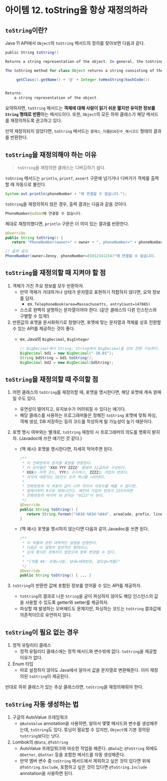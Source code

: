 # 아이템 12. toString을 항상 재정의하라

## `toString`이란?

Java 11 API에서 `Object`의 `toString` 메서드의 정의를 찾아보면 다음과 같다.

```java
public String toString()

Returns a string representation of the object. In general, the toString method returns a string that "textually represents" this object. The result should be a concise but informative representation that is easy for a person to read. It is recommended that all subclasses override this method.

The toString method for class Object returns a string consisting of the name of the class of which the object is an instance, the at-sign character `@', and the unsigned hexadecimal representation of the hash code of the object. In other words, this method returns a string equal to the value of:

     getClass().getName() + '@' + Integer.toHexString(hashCode())
     

Returns:
    a string representation of the object.
```

요약하자면, `toString` 메서드는 **객체에 대해 사람이 읽기 쉬운 짧지만 유익한 정보를 `String` 형태로 반환**하는 메서드이다. 또한, `Object`의 모든 하위 클래스가 해당 메서드를 재정의하도록 권고하고 있다.

만약 재정의되지 않았다면, `toString` 메서드는 `클래스_이름@16진수_해시코드` 형태의 결과를 반환한다.

## `toString`을 재정의해야 하는 이유

> `toString`을 재정의한 클래스는 디버깅하기 쉽다.
> 

`toString` 메서드는 `println`, `printf`, `assert` 구문에 넘기거나 디버거가 객체를 출력할 때 자동으로 불린다. 

```java
System.out.println(phoneNumber + "에 연결할 수 없습니다.");
```

`toString`을 재정의하지 않은 경우, 출력 결과는 다음과 같을 것이다.

```java
PhoneNumber@adbbd에 연결할 수 없습니다. 
```

제대로 재정의했다면, `println` 구문은 더 의미 있는 결과를 반환한다.

```java
@Override
public String toString() {
   return "PhoneNumber(owner=" + owner + ", phoneNumber=" + phoneNumber + ")");

// 출력 결과
PhoneNumber(owner=Jenny, phoneNumber=01012341234)"에 연결할 수 없습니다.
```

## `toString`을 재정의할 때 지켜야 할 점

1. 객체가 가진 주요 정보를 모두 반환하자.
    - 만약 객체가 거대하거나 상태가 문자열로 표현하기 적합하지 않다면, 요약 정보를 담자.
        - ex. `TelephoneBook(area=Massachusetts, entryCount=147865)`
    - 스스로 완벽히 설명하는 문자열이어야 한다. (같은 클래스의 다른 인스턴스와 구별할 수 있게!)
2. 반환값의 포맷을 문서화하기로 정했다면, 포맷에 맞는 문자열과 객체를 상호 전환할 수 있는 API를 제공하는 것이 좋다.
    - ex. Java의 `BigDecimal`, `BigInteger`
      
        ```java
        // BigDecimal에서 String, String에서 BigDecimal을 상호 전환 가능하다.
        BigDecimal bd1 = new BigDecimal("-10.01");
        String bdString = bd1.toString();
        BigDecimal bd2 = new BigDecimal(bdString);
        ```
        

## `toString`을 재정의할 때 주의할 점

1. 어떤 클래스의 `toString`를 재정의할 때, 포맷을 명시한다면, 해당 포맷에 계속 얽매일 수도 있다.
    - 유연성이 떨어지고, 유지보수가 어려워질 수 있다는 얘기다.
    - 해당 클래스를 사용하는 프로그래머들은 정해진 `toString` 포맷에 맞춰 파싱, 객체 생성, DB 저장하는 등의 코드를 작성하게 될 가능성이 높기 때문이다.
2. 포맷 명시 여부와는 별개로, `toString` 재정의 시 프로그래머의 의도를 명확히 밝히자. (Javadoc에 쓰란 얘기인 것 같다.)
    - (책 예시) 포맷을 명시한다면, 자세히 적어주면 된다.
      
        ```java
        /**
         * 이 전화번호의 문자열 표현을 반환한다.
         * 이 문자열은 "XXX-YYY-ZZZZ" 형태의 12글자로 구성된다.
         * XXX는 지역 코드, YYY는 프리픽스, ZZZZ는 가입자 번호다.
         * 각각의 대문자는 10진수 숫자 하나를 나타낸다.
         *
         * 전화번호의 각 부분의 값이 너무 작아서 자릿수를 채울 수 없다면,
         * 앞에서부터 0으로 채워나간다. 예컨대 가입자 번호가 123이라면
         * 전화번호의 마지막 네 문자는 "0123"이 된다.
         */
        @Override 
        public String toString() {
           return String.format("%03d-%03d-%04d", areaCode, prefix, lineNum);
        }
        ```
        
    - (책 예시) 포맷을 명시하지 않는다면 다음과 같이 Javadoc을 쓰면 된다.
      
        ```java
        /**
         * 이 약물에 관한 대략적인 설명을 반환한다.
         * 다음은 이 설명의 일반적인 형태이나,
         * 상세 형식은 정해지지 않았으며 향후 변경될 수 있다.
         *
         * "[약물 #9: 유형=사랑, 냄새=테레빈유, 겉모습=먹물]"
         */
        @Override 
        public String toString() { ... }
        ```
    
3. `toString`이 반환한 값에 포함된 정보를 얻어올 수 있는 API를 제공하자.
    - `toString`의 결과로 나온 `String`을 굳이 파싱하지 않아도 해당 인스턴스의 값을 사용할 수 있도록 getter와 setter를 제공하자.
    - 파싱할 때 발생하는 오버헤드도 문제지만, 파싱하는 코드는 `toString` 결과값에 의존적이므로 유연하지 않다.

## `toString`이 필요 없는 경우

1. 정적 유틸리티 클래스
    - 정적 유틸리티 클래스에는 정적 메서드와 변수밖에 없다. `toString`을 제공할 이유가 없다.
2. Enum 타입
    - 따로 설정하지 않아도 Java에서 알아서 값을 문자열로 변환해준다. 이미 재정의된 `toString`이 제공된다.

반대로 하위 클래스가 있는 추상 클래스라면, `toString`을 재정의해줘야 한다.

## `toString` 자동 생성하는 법

1. 구글의 AutoValue 프레임워크
    - `@AutoValue` annotation을 사용하면, 알아서 몇몇 메서드와 변수를 생성해주는데, `toString`도 있다. 튜닝이 필요할 수 있지만, `Object`에 기본 정의된 `toString`보다는 낫다.
2. Lombok의 `@Data`, `@ToString`
    - AutoValue 프레임워크와 비슷한 작업을 해준다. `@Data`는 `@ToString` 외에도 `@Getter`, `@Setter` 등을 포함한 메서드를 자동 생성해준다.
    - 만약 멤버 변수 중 `toString` 메서드에서 제외하고 싶은 것이 있다면 위에 `@ToString.Exclude`, 포함하고 싶은 것이 있다면 `@ToString.Include` annotation을 사용하면 된다.